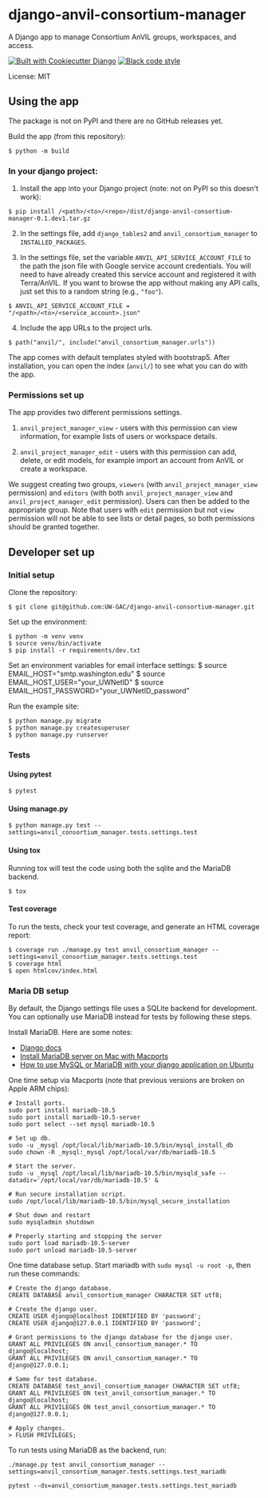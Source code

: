 # django-anvil-consortium-manager

A Django app to manage Consortium AnVIL groups, workspaces, and access.

[![Built with Cookiecutter Django](https://img.shields.io/badge/built%20with-Cookiecutter%20Django-ff69b4.svg?logo=cookiecutter)](https://github.com/cookiecutter/cookiecutter-django/)
[![Black code style](https://img.shields.io/badge/code%20style-black-000000.svg)](https://github.com/ambv/black)

License: MIT


## Using the app

The package is not on PyPI and there are no GitHub releases yet.

Build the app (from this repository):

    $ python -m build

### In your django project:

1. Install the app into your Django project (note: not on PyPI so this doesn't work):

```
$ pip install /<path>/<to>/<repo>/dist/django-anvil-consortium-manager-0.1.dev1.tar.gz
```

2. In the settings file, add `django_tables2` and `anvil_consortium_manager` to `INSTALLED_PACKAGES`.

3. In the settings file, set the variable `ANVIL_API_SERVICE_ACCOUNT_FILE` to the path the json file with Google service account credentials. You will need to have already created this service account and registered it with Terra/AnVIL. If you want to browse the app without making any API calls, just set this to a random string (e.g., `"foo"`).

```
$ ANVIL_API_SERVICE_ACCOUNT_FILE = "/<path>/<to>/<service_account>.json"
```

4. Include the app URLs to the project urls.

```
$ path("anvil/", include("anvil_consortium_manager.urls"))
```

The app comes with default templates styled with bootstrap5. After installation, you can open the index (`anvil/`) to see what you can do with the app.

### Permissions set up

The app provides two different permissions settings.

1. `anvil_project_manager_view` - users with this permission can view information, for example lists of users or workspace details.

2. `anvil_project_manager_edit` - users with this permission can add, delete, or edit models, for example import an account from AnVIL or create a workspace.

We suggest creating two groups, `viewers` (with `anvil_project_manager_view` permission) and `editors` (with both `anvil_project_manager_view` and `anvil_project_manager_edit` permission).
Users can then be added to the appropriate group.
Note that users with `edit` permission but not `view` permission will not be able to see lists or detail pages, so both permissions should be granted together.

## Developer set up

### Initial setup

Clone the repository:

    $ git clone git@github.com:UW-GAC/django-anvil-consortium-manager.git

Set up the environment:

    $ python -m venv venv
    $ source venv/bin/activate
    $ pip install -r requirements/dev.txt

Set an environment variables for email interface settings:
    $ source EMAIL_HOST="smtp.washington.edu"
    $ source EMAIL_HOST_USER="your_UWNetID"
    $ source EMAIL_HOST_PASSWORD="your_UWNetID_password"

Run the example site:

    $ python manage.py migrate
    $ python manage.py createsuperuser
    $ python manage.py runserver

### Tests

#### Using pytest

    $ pytest

#### Using manage.py

    $ python manage.py test --settings=anvil_consortium_manager.tests.settings.test

#### Using tox

Running tox will test the code using both the sqlite and the MariaDB backend.

    $ tox

#### Test coverage

To run the tests, check your test coverage, and generate an HTML coverage report:

    $ coverage run ./manage.py test anvil_consortium_manager --settings=anvil_consortium_manager.tests.settings.test
    $ coverage html
    $ open htmlcov/index.html


### Maria DB setup

By default, the Django settings file uses a SQLite backend for development.
You can optionally use MariaDB instead for tests by following these steps.

Install MariaDB. Here are some notes:
* [Django docs](https://docs.djangoproject.com/en/4.0/ref/databases/#mysql-notes)
* [Install MariaDB server on Mac with Macports](https://www.sindastra.de/p/1966/how-to-install-mariadb-server-on-mac-with-macports)
* [How to use MySQL or MariaDB with your django application on Ubuntu](https://www.digitalocean.com/community/tutorials/how-to-use-mysql-or-mariadb-with-your-django-application-on-ubuntu-14-04)

One time setup via Macports (note that previous versions are broken on Apple ARM chips):
```
# Install ports.
sudo port install mariadb-10.5
sudo port install mariadb-10.5-server
sudo port select --set mysql mariadb-10.5

# Set up db.
sudo -u _mysql /opt/local/lib/mariadb-10.5/bin/mysql_install_db
sudo chown -R _mysql:_mysql /opt/local/var/db/mariadb-10.5

# Start the server.
sudo -u _mysql /opt/local/lib/mariadb-10.5/bin/mysqld_safe --datadir='/opt/local/var/db/mariadb-10.5' &

# Run secure installation script.
sudo /opt/local/lib/mariadb-10.5/bin/mysql_secure_installation

# Shut down and restart
sudo mysqladmin shutdown

# Properly starting and stopping the server
sudo port load mariadb-10.5-server
sudo port unload mariadb-10.5-server
```

One time database setup. Start mariadb with `sudo mysql -u root -p`, then run these commands:
```
# Create the django database.
CREATE DATABASE anvil_consortium_manager CHARACTER SET utf8;

# Create the django user.
CREATE USER django@localhost IDENTIFIED BY 'password';
CREATE USER django@127.0.0.1 IDENTIFIED BY 'password';

# Grant permissions to the django database for the django user.
GRANT ALL PRIVILEGES ON anvil_consortium_manager.* TO django@localhost;
GRANT ALL PRIVILEGES ON anvil_consortium_manager.* TO django@127.0.0.1;

# Same for test database.
CREATE DATABASE test_anvil_consortium_manager CHARACTER SET utf8;
GRANT ALL PRIVILEGES ON test_anvil_consortium_manager.* TO django@localhost;
GRANT ALL PRIVILEGES ON test_anvil_consortium_manager.* TO django@127.0.0.1;

# Apply changes.
> FLUSH PRIVILEGES;
```

To run tests using MariaDB as the backend, run:

```
./manage.py test anvil_consortium_manager --settings=anvil_consortium_manager.tests.settings.test_mariadb
```

```
pytest --ds=anvil_consortium_manager.tests.settings.test_mariadb
```
